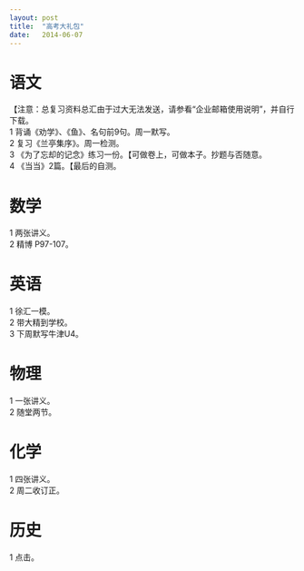 ```yaml
---
layout: post
title:  "高考大礼包"
date:   2014-06-07
---
```


语文
====
【注意：总复习资料总汇由于过大无法发送，请参看“企业邮箱使用说明”，并自行下载。      
1 背诵《劝学》、《鱼》、名句前9句。周一默写。  
2 复习《兰亭集序》。周一检测。  
3 《为了忘却的记念》练习一份。【可做卷上，可做本子。抄题与否随意。  
4 《当当》2篇。【最后的自测。  

数学
====
1 两张讲义。  
2 精博 P97-107。  

英语
====
1 徐汇一模。  
2 带大精到学校。  
3 下周默写牛津U4。  

物理
====
1 一张讲义。  
2 随堂两节。  

化学
====
1 四张讲义。  
2 周二收订正。  

历史
====
1 点击。  